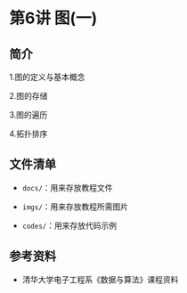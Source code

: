 # 第6讲   图(一)

## 简介

1.图的定义与基本概念

2.图的存储

3.图的遍历
 
4.拓扑排序

## 文件清单

- <code>docs/</code>：用来存放教程文件

- <code>imgs/</code>：用来存放教程所需图片

- <code>codes/</code>：用来存放代码示例

## 参考资料

- 清华大学电子工程系《数据与算法》课程资料


